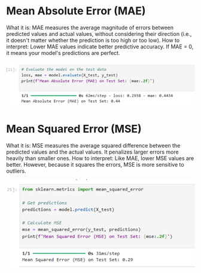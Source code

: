  <h1>Mean Absolute Error (MAE)</h1>
What it is: MAE measures the average magnitude of errors between predicted values and actual values, without considering their direction (i.e., it doesn't matter whether the prediction is too high or too low).
How to interpret: Lower MAE values indicate better predictive accuracy. If MAE = 0, it means your model's predictions are perfect.

![Alt text](MAE.png)



<h1>Mean Squared Error (MSE)</h1>
What it is: MSE measures the average squared difference between the predicted values and the actual values. It penalizes larger errors more heavily than smaller ones.
How to interpret: Like MAE, lower MSE values are better. However, because it squares the errors, MSE is more sensitive to outliers.

![Alt text](MSE.png)
